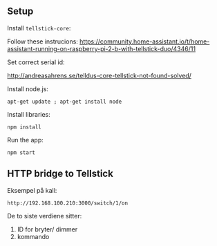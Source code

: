 

## Setup

Install ```tellstick-core```:

Follow these instrucions:
https://community.home-assistant.io/t/home-assistant-running-on-raspberry-pi-2-b-with-tellstick-duo/4346/11

Set correct serial id:

http://andreasahrens.se/telldus-core-tellstick-not-found-solved/

Install node.js:

```
apt-get update ; apt-get install node
```

Install libraries:


```
npm install
```

Run the app:

```
npm start
```



## HTTP bridge to Tellstick

Eksempel på kall:

```
http://192.168.100.210:3000/switch/1/on
```

De to siste verdiene sitter:
1. ID for bryter/ dimmer
2. kommando

